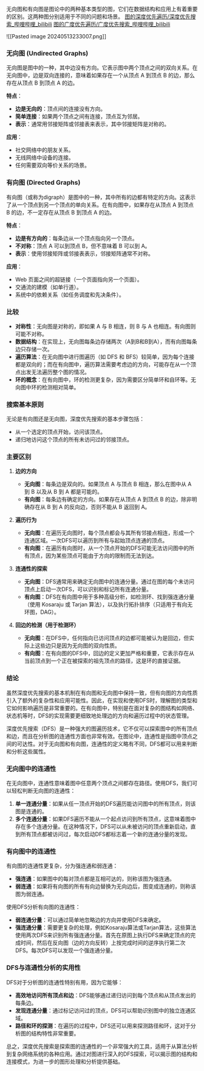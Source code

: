 无向图和有向图是图论中的两种基本类型的图，它们在数据结构和应用上有着重要的区别。这两种图分别适用于不同的问题和场景。
[图的深度优先遍历/深度优先搜索_哔哩哔哩_bilibili](https://www.bilibili.com/video/BV1Qp4y1f7Wg/?spm_id_from=333.337.search-card.all.click&vd_source=1970b1cb79523da04f01ebdee092447d)
[图的广度优先遍历/广度优先搜索_哔哩哔哩_bilibili](https://www.bilibili.com/video/BV1VK411t74h/?spm_id_from=333.788.recommend_more_video.-1&vd_source=1970b1cb79523da04f01ebdee092447d)

![[Pasted image 20240513233007.png]]
### 无向图 (Undirected Graphs)

无向图是图中的一种，其中边没有方向。它表示图中两个顶点之间的双向关系。在无向图中，边是双向连接的，意味着如果存在一个从顶点 A 到顶点 B 的边，那么存在从顶点 B 到顶点 A 的边。

**特点**：
- **边是无向的**：顶点间的连接没有方向。
- **简单连接**：如果两个顶点之间有连接，顶点互为邻居。
- **表示**：通常用邻接矩阵或邻接表来表示，其中邻接矩阵是对称的。

**应用**：
- 社交网络中的朋友关系。
- 无线网络中设备的连接。
- 任何需要双向等价关系的场景。

### 有向图 (Directed Graphs)

有向图（或称为digraph）是图中的一种，其中所有的边都有特定的方向。这表示了从一个顶点到另一个顶点的单向关系。在有向图中，如果存在从顶点 A 到顶点 B 的边，不一定存在从顶点 B 到顶点 A 的边。

**特点**：
- **边是有方向的**：每条边从一个顶点指向另一个顶点。
- **不对称**：顶点 A 可以到顶点 B，但不意味着 B 可以到 A。
- **表示**：使用邻接矩阵或邻接表表示，邻接矩阵通常不对称。

**应用**：
- Web 页面之间的超链接（一个页面指向另一个页面）。
- 交通流的建模（如单行道）。
- 系统中的依赖关系（如任务调度和先决条件）。

### 比较

- **对称性**：无向图是对称的，即如果 A 与 B 相连，则 B 与 A 也相连。有向图则可能不对称。
- **数据结构**：在实现上，无向图每条边存储两次（A到B和B到A），而有向图每条边只存储一次。
- **遍历算法**：在无向图中进行图遍历（如 DFS 和 BFS）较简单，因为每个连接都是双向的；而在有向图中，遍历算法需要考虑边的方向，可能存在从一个顶点出发无法遍历整个图的情况。
- **环的概念**：在有向图中，环的检测更复杂，因为需要区分简单环和自环等。无向图中环的检测相对简单。

### 搜索基本原则
无论是有向图还是无向图，深度优先搜索的基本步骤包括：
- 从一个选定的顶点开始，访问该顶点。
- 递归地访问这个顶点的所有未访问过的邻接顶点。

### 主要区别

1. **边的方向**
   - **无向图**：每条边是双向的。如果顶点 A 与顶点 B 相连，那么在图中从 A 到 B 以及从 B 到 A 都是可能的。
   - **有向图**：每条边有确定的方向。如果存在从顶点 A 到顶点 B 的边，除非明确存在从 B 到 A 的反向边，否则不能从 B 返回到 A。

2. **遍历行为**
   - **无向图**：在遍历无向图时，每个顶点都会与其所有邻接点相连，形成一个连通区域。一次DFS可以遍历到所有与起始顶点连通的顶点。
   - **有向图**：在遍历有向图时，从一个顶点开始的DFS可能无法访问图中的所有顶点，因为某些顶点可能由于方向的限制而无法到达。

3. **连通性的探索**
   - **无向图**：DFS通常用来确定无向图中的连通分量。通过在图的每个未访问顶点上启动一次DFS，可以识别和标记所有连通分量。
   - **有向图**：DFS在有向图中用于多种高级分析，如检测环、找到强连通分量（使用 Kosaraju 或 Tarjan 算法），以及执行拓扑排序（只适用于有向无环图，DAG）。

4. **回边的检测（用于检测环）**
   - **无向图**：在DFS中，任何指向已访问顶点的边都可能被认为是回边，但实际上这些边只是因为无向图的双向性质。
   - **有向图**：在有向图的DFS中，回边的定义更加严格和重要，它表示存在从当前顶点到一个正在被探索的祖先顶点的路径，这是环的直接证据。

### 结论
虽然深度优先搜索的基本机制在有向图和无向图中保持一致，但有向图的方向性质引入了额外的复杂性和应用可能性。因此，在实现和使用DFS时，理解图的类型和它如何影响遍历是非常重要的。在有向图中，特别是在面对复杂的图结构如网络、状态机等时，DFS的实现需要更细致地处理边的方向和遍历过程中的状态管理。


深度优先搜索（DFS）是一种强大的图遍历技术，它不仅可以探索图中的所有顶点和边，而且在分析图的连通性方面也非常有效。在图论中，连通性是指图中顶点之间的可达性。对于无向图和有向图，连通性的定义略有不同，DFS都可以用来判断和分析这些属性。

### 无向图中的连通性

在无向图中，连通性意味着图中任意两个顶点之间都存在路径。使用DFS，我们可以轻松判断无向图的连通性：

1. **单一连通分量**：如果从任一顶点开始的DFS遍历能访问图中的所有顶点，则该图是连通的。
2. **多个连通分量**：如果DFS遍历不能从一个起点访问到所有顶点，这意味着图中存在多个连通分量。在这种情况下，DFS可以从未被访问的顶点重新启动，直到所有顶点都被访问过，每次启动DFS都标志着一个新的连通分量的发现。

### 有向图中的连通性

有向图的连通性更复杂，分为强连通和弱连通：
- **强连通**：如果图中的每对顶点都是互相可达的，则称该图为强连通。
- **弱连通**：如果将有向图的所有有向边替换为无向边后，图变成连通的，则称该图为弱连通。

使用DFS分析有向图的连通性：
- **弱连通分量**：可以通过简单地忽略边的方向并使用DFS来确定。
- **强连通分量**：需要更复杂的处理，例如Kosaraju算法或Tarjan算法，这些算法使用两次DFS来识别所有强连通分量。首先在原图上执行DFS来确定顶点的完成时间，然后在反向图（边的方向反转）上按完成时间的逆序执行第二次DFS。每次DFS可以发现一个强连通分量。

### DFS与连通性分析的实用性

DFS对于分析图的连通性特别有用，因为它能够：
- **高效地访问所有顶点和边**：DFS能够通过递归访问到每个顶点和从顶点发出的每条边。
- **发现连通分量**：通过标记访问过的顶点，DFS可以帮助识别图中的独立连通区域。
- **路径和环的探测**：在遍历的过程中，DFS还可以用来探测路径和环，这对于分析图的结构特性非常重要。

总之，深度优先搜索是探索图的连通性的一个非常强大的工具，适用于从算法分析到复杂网络系统的各种应用。通过对图进行深入的DFS探索，可以揭示图的结构和连接模式，为进一步的图形处理和分析提供基础。